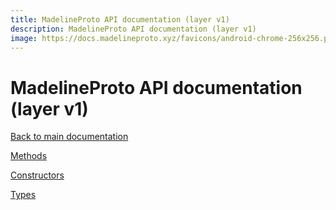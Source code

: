 ```yaml
---
title: MadelineProto API documentation (layer v1)
description: MadelineProto API documentation (layer v1)
image: https://docs.madelineproto.xyz/favicons/android-chrome-256x256.png
---
```

# MadelineProto API documentation (layer v1)

[Back to main documentation](..)  


[Methods](methods/)

[Constructors](constructors/)

[Types](types/)
